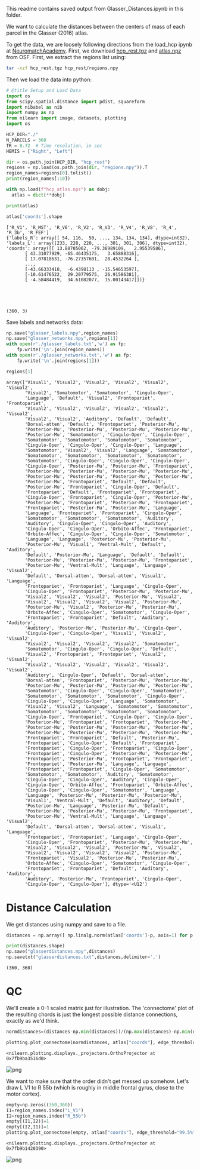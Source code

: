 This readme contains saved output from Glasser_Distances.ipynb in this folder.

We want to calculate the distances between the centers of mass of each parcel in the Glasser (2016) atlas. 

To get the data, we are loosely following directions from the load_hcp ipynb at [NeuromatchAcademy](https://colab.research.google.com/github/NeuromatchAcademy/course-content/blob/main/projects/fMRI/load_hcp.ipynb#scrollTo=7cClEjP1FXdO). First, we download [hcp_rest.tgz](https://osf.io/j5kuc/download) and [atlas.npz](https://osf.io/j5kuc/download) from OSF. First, we extract the regions list using:

``` bash
tar -xzf hcp_rest.tgz hcp_rest/regions.npy
```

Then we load the data into python:

```python
# @title Setup and Load Data
import os
from scipy.spatial.distance import pdist, squareform
import nibabel as nib
import numpy as np
from nilearn import image, datasets, plotting
import os

HCP_DIR="./"
N_PARCELS = 360
TR = 0.72  # Time resolution, in sec
HEMIS = ["Right", "Left"]

dir = os.path.join(HCP_DIR, "hcp_rest")
regions = np.load(os.path.join(dir, "regions.npy")).T
region_names=regions[0].tolist()
print(region_names[:10])

with np.load(f"hcp_atlas.npz") as dobj:
  atlas = dict(**dobj)

print(atlas)

atlas['coords'].shape
```

    ['R_V1', 'R_MST', 'R_V6', 'R_V2', 'R_V3', 'R_V4', 'R_V8', 'R_4', 'R_3b', 'R_FEF']
    {'labels_R': array([ 54, 116,  50, ..., 134, 134, 134], dtype=int32), 'labels_L': array([233, 228, 220, ..., 301, 301, 306], dtype=int32), 'coords': array([[ 13.88705062, -79.36989109,   2.95539586],
           [ 43.31077929, -65.46435175,   3.65888316],
           [ 17.07818631, -76.27357601,  28.4532264 ],
           ...,
           [-43.66333418,  -6.4398113 , -15.54653597],
           [-10.61476522,  29.20779575,  26.91586381],
           [ -4.58484419,  34.61082077,  15.00143417]])}





    (360, 3)



Save labels and networks data:

```python
np.save("glasser_labels.npy",region_names)
np.save("glasser_networks.npy",regions[1])
with open(r'./glasser_labels.txt','w') as fp:
    fp.write('\n'.join(region_names))
with open(r'./glasser_networks.txt','w') as fp:
    fp.write('\n'.join(regions[1]))
```


```python
regions[1]
```




    array(['Visual1', 'Visual2', 'Visual2', 'Visual2', 'Visual2', 'Visual2',
           'Visual2', 'Somatomotor', 'Somatomotor', 'Cingulo-Oper',
           'Language', 'Default', 'Visual2', 'Frontopariet', 'Frontopariet',
           'Visual2', 'Visual2', 'Visual2', 'Visual2', 'Visual2', 'Visual2',
           'Visual2', 'Visual2', 'Auditory', 'Default', 'Default',
           'Dorsal-atten', 'Default', 'Frontopariet', 'Posterior-Mu',
           'Posterior-Mu', 'Posterior-Mu', 'Posterior-Mu', 'Posterior-Mu',
           'Posterior-Mu', 'Somatomotor', 'Cingulo-Oper', 'Cingulo-Oper',
           'Somatomotor', 'Somatomotor', 'Somatomotor', 'Somatomotor',
           'Cingulo-Oper', 'Cingulo-Oper', 'Cingulo-Oper', 'Language',
           'Somatomotor', 'Visual2', 'Visual2', 'Language', 'Somatomotor',
           'Somatomotor', 'Somatomotor', 'Somatomotor', 'Somatomotor',
           'Somatomotor', 'Cingulo-Oper', 'Cingulo-Oper', 'Cingulo-Oper',
           'Cingulo-Oper', 'Posterior-Mu', 'Posterior-Mu', 'Frontopariet',
           'Posterior-Mu', 'Posterior-Mu', 'Posterior-Mu', 'Posterior-Mu',
           'Posterior-Mu', 'Posterior-Mu', 'Posterior-Mu', 'Posterior-Mu',
           'Posterior-Mu', 'Frontopariet', 'Default', 'Default',
           'Posterior-Mu', 'Frontopariet', 'Cingulo-Oper', 'Default',
           'Frontopariet', 'Default', 'Frontopariet', 'Frontopariet',
           'Cingulo-Oper', 'Frontopariet', 'Cingulo-Oper', 'Posterior-Mu',
           'Posterior-Mu', 'Frontopariet', 'Posterior-Mu', 'Frontopariet',
           'Frontopariet', 'Posterior-Mu', 'Posterior-Mu', 'Language',
           'Language', 'Frontopariet', 'Frontopariet', 'Cingulo-Oper',
           'Somatomotor', 'Somatomotor', 'Somatomotor', 'Auditory',
           'Auditory', 'Cingulo-Oper', 'Cingulo-Oper', 'Auditory',
           'Cingulo-Oper', 'Cingulo-Oper', 'Orbito-Affec', 'Frontopariet',
           'Orbito-Affec', 'Cingulo-Oper', 'Cingulo-Oper', 'Somatomotor',
           'Language', 'Language', 'Posterior-Mu', 'Posterior-Mu',
           'Posterior-Mu', 'Visual1', 'Ventral-Mult', 'Default', 'Auditory',
           'Default', 'Posterior-Mu', 'Language', 'Default', 'Default',
           'Posterior-Mu', 'Posterior-Mu', 'Posterior-Mu', 'Frontopariet',
           'Posterior-Mu', 'Ventral-Mult', 'Language', 'Language', 'Visual2',
           'Default', 'Dorsal-atten', 'Dorsal-atten', 'Visual1', 'Language',
           'Frontopariet', 'Frontopariet', 'Language', 'Cingulo-Oper',
           'Cingulo-Oper', 'Frontopariet', 'Posterior-Mu', 'Posterior-Mu',
           'Visual2', 'Visual2', 'Visual2', 'Posterior-Mu', 'Visual2',
           'Visual2', 'Visual2', 'Visual2', 'Visual2', 'Posterior-Mu',
           'Posterior-Mu', 'Visual2', 'Posterior-Mu', 'Posterior-Mu',
           'Orbito-Affec', 'Cingulo-Oper', 'Somatomotor', 'Cingulo-Oper',
           'Frontopariet', 'Frontopariet', 'Default', 'Auditory', 'Auditory',
           'Auditory', 'Posterior-Mu', 'Posterior-Mu', 'Cingulo-Oper',
           'Cingulo-Oper', 'Cingulo-Oper', 'Visual1', 'Visual2', 'Visual2',
           'Visual2', 'Visual2', 'Visual2', 'Visual2', 'Somatomotor',
           'Somatomotor', 'Cingulo-Oper', 'Cingulo-Oper', 'Default',
           'Visual2', 'Frontopariet', 'Frontopariet', 'Visual2', 'Visual2',
           'Visual2', 'Visual2', 'Visual2', 'Visual2', 'Visual2', 'Visual2',
           'Auditory', 'Cingulo-Oper', 'Default', 'Dorsal-atten',
           'Dorsal-atten', 'Frontopariet', 'Posterior-Mu', 'Posterior-Mu',
           'Posterior-Mu', 'Posterior-Mu', 'Posterior-Mu', 'Posterior-Mu',
           'Somatomotor', 'Cingulo-Oper', 'Cingulo-Oper', 'Somatomotor',
           'Somatomotor', 'Somatomotor', 'Somatomotor', 'Cingulo-Oper',
           'Cingulo-Oper', 'Cingulo-Oper', 'Language', 'Somatomotor',
           'Visual2', 'Visual2', 'Language', 'Somatomotor', 'Somatomotor',
           'Somatomotor', 'Somatomotor', 'Somatomotor', 'Somatomotor',
           'Cingulo-Oper', 'Frontopariet', 'Cingulo-Oper', 'Cingulo-Oper',
           'Posterior-Mu', 'Frontopariet', 'Frontopariet', 'Posterior-Mu',
           'Posterior-Mu', 'Posterior-Mu', 'Posterior-Mu', 'Posterior-Mu',
           'Posterior-Mu', 'Posterior-Mu', 'Posterior-Mu', 'Posterior-Mu',
           'Frontopariet', 'Frontopariet', 'Default', 'Posterior-Mu',
           'Frontopariet', 'Cingulo-Oper', 'Default', 'Frontopariet',
           'Frontopariet', 'Cingulo-Oper', 'Frontopariet', 'Cingulo-Oper',
           'Frontopariet', 'Cingulo-Oper', 'Posterior-Mu', 'Posterior-Mu',
           'Frontopariet', 'Posterior-Mu', 'Frontopariet', 'Frontopariet',
           'Frontopariet', 'Posterior-Mu', 'Language', 'Language',
           'Frontopariet', 'Frontopariet', 'Cingulo-Oper', 'Somatomotor',
           'Somatomotor', 'Somatomotor', 'Auditory', 'Somatomotor',
           'Cingulo-Oper', 'Cingulo-Oper', 'Auditory', 'Cingulo-Oper',
           'Cingulo-Oper', 'Orbito-Affec', 'Frontopariet', 'Orbito-Affec',
           'Cingulo-Oper', 'Cingulo-Oper', 'Somatomotor', 'Language',
           'Language', 'Posterior-Mu', 'Posterior-Mu', 'Posterior-Mu',
           'Visual1', 'Ventral-Mult', 'Default', 'Auditory', 'Default',
           'Posterior-Mu', 'Language', 'Posterior-Mu', 'Default',
           'Posterior-Mu', 'Posterior-Mu', 'Posterior-Mu', 'Frontopariet',
           'Posterior-Mu', 'Ventral-Mult', 'Language', 'Language', 'Visual2',
           'Default', 'Dorsal-atten', 'Dorsal-atten', 'Visual1', 'Language',
           'Frontopariet', 'Frontopariet', 'Language', 'Cingulo-Oper',
           'Cingulo-Oper', 'Frontopariet', 'Posterior-Mu', 'Posterior-Mu',
           'Visual2', 'Visual2', 'Visual2', 'Posterior-Mu', 'Visual2',
           'Visual2', 'Visual2', 'Visual2', 'Visual2', 'Posterior-Mu',
           'Frontopariet', 'Visual2', 'Posterior-Mu', 'Posterior-Mu',
           'Orbito-Affec', 'Cingulo-Oper', 'Somatomotor', 'Cingulo-Oper',
           'Frontopariet', 'Frontopariet', 'Default', 'Auditory', 'Auditory',
           'Auditory', 'Posterior-Mu', 'Frontopariet', 'Cingulo-Oper',
           'Cingulo-Oper', 'Cingulo-Oper'], dtype='<U12')



# Distance Calculation

We get distances using numpy and save to a file.


```python
distances = np.array([ np.linalg.norm(atlas['coords']-p, axis=1) for p in atlas['coords']])

print(distances.shape)
np.save("glasserdistances.npy",distances)
np.savetxt("glasserdistances.txt",distances,delimiter=',')

```

    (360, 360)


# QC

We'll create a 0-1 scaled matrix just for illustration. The 'connectome' plot of the resulting chords is just the longest possible distance connections, exactly as we'd think.



```python
normdistances=(distances-np.min(distances))/(np.max(distances)-np.min(distances))

plotting.plot_connectome(normdistances, atlas["coords"], edge_threshold="99.5%",title="Longest Distance Connections",node_size=20)
```




    <nilearn.plotting.displays._projectors.OrthoProjector at 0x7fb9ba3516d0>




    
![png](output_7_1.png)
    


We want to make sure that the order didn't get messed up somehow. Let's draw L V1 to R 55b (which is roughly in middle frontal gyrus, close to the motor cortex).


```python
empty=np.zeros((360,360))
I1=region_names.index("L_V1")
I2=region_names.index("R_55b")
empty[(I1,I2)]=1
empty[(I2,I1)]=1
plotting.plot_connectome(empty, atlas["coords"], edge_threshold="99.5%",title="L V1 to R 55B",node_size=20)
```




    <nilearn.plotting.displays._projectors.OrthoProjector at 0x7fb9b1420390>




    
![png](output_9_1.png)
    

